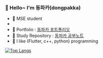### 🔭 Hello~ I'm 동파카(dongpakka)
- 🌱 MSE student
- 
- 👯 Portfolio : [동파카 포트폴리오](https://www.notion.so/Creative-3e07d02e676f450489a550b4110a655f)
- 🤔 Study Repository : [동파카 공부노트](https://cafe.naver.com/dongpakkaflutter)
- 💬 I like (Flutter, c++, python) programming

[![Top Langs](https://github-readme-stats.vercel.app/api/top-langs/?username=anuraghazra)](https://github.com/anuraghazra/github-readme-stats)

